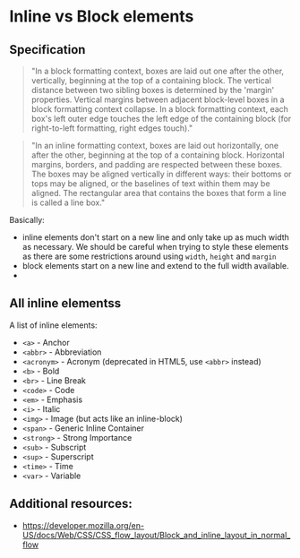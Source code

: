 # Inline vs Block elements

## Specification

> "In a block formatting context, boxes are laid out one after the other, vertically, beginning at the top of a containing block. The vertical distance between two sibling boxes is determined by the 'margin' properties. Vertical margins between adjacent block-level boxes in a block formatting context collapse.
> In a block formatting context, each box's left outer edge touches the left edge of the containing block (for right-to-left formatting, right edges touch)."

> "In an inline formatting context, boxes are laid out horizontally, one after the other, beginning at the top of a containing block. Horizontal margins, borders, and padding are respected between these boxes. The boxes may be aligned vertically in different ways: their bottoms or tops may be aligned, or the baselines of text within them may be aligned. The rectangular area that contains the boxes that form a line is called a line box."

Basically:

- inline elements don't start on a new line and only take up as much width as necessary. We should be careful when trying to style these elements as there are some restrictions around using `width`, `height` and `margin`
- block elements start on a new line and extend to the full width available.
- 

## All inline elementss

A list of inline elements:

- `<a>` - Anchor
- `<abbr>` - Abbreviation
- `<acronym>` - Acronym (deprecated in HTML5, use `<abbr>` instead)
- `<b>` - Bold
- `<br>` - Line Break
- `<code>` - Code
- `<em>` - Emphasis
- `<i>` - Italic
- `<img>` - Image (but acts like an inline-block)
- `<span>` - Generic Inline Container
- `<strong>` - Strong Importance
- `<sub>` - Subscript
- `<sup>` - Superscript
- `<time>` - Time
- `<var>` - Variable

## Additional resources:

- https://developer.mozilla.org/en-US/docs/Web/CSS/CSS_flow_layout/Block_and_inline_layout_in_normal_flow
